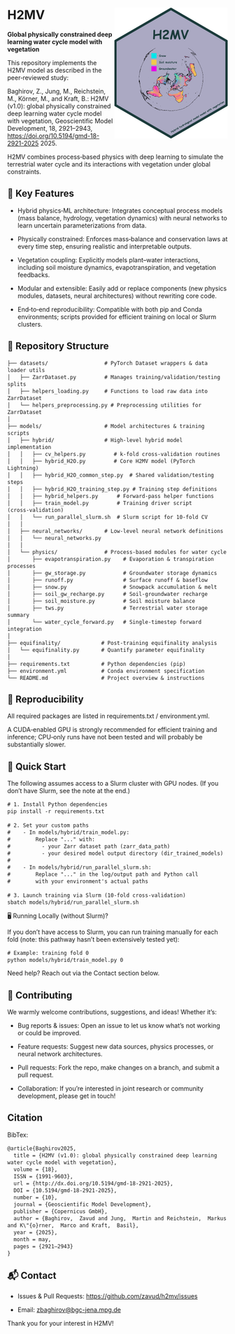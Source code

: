 # H2MV <img src="h2mv_sticker.png" height=300 align="right"/>

**Global physically constrained deep learning water cycle model with vegetation**

This repository implements the H2MV model as described in the peer‑reviewed study:

Baghirov, Z., Jung, M., Reichstein, M., Körner, M., and Kraft, B.: H2MV (v1.0): global physically constrained deep learning water cycle model with vegetation, Geoscientific Model Development, 18, 2921–2943, https://doi.org/10.5194/gmd-18-2921-2025 2025.


H2MV combines process‑based physics with deep learning to simulate the terrestrial water cycle and its interactions with vegetation under global constraints.

## 🚀 Key Features

- Hybrid physics‑ML architecture: Integrates conceptual process models (mass balance, hydrology, vegetation dynamics) with neural networks to learn uncertain parameterizations from data.

- Physically constrained: Enforces mass‑balance and conservation laws at every time step, ensuring realistic and interpretable outputs.

- Vegetation coupling: Explicitly models plant–water interactions, including soil moisture dynamics, evapotranspiration, and vegetation feedbacks.

- Modular and extensible: Easily add or replace components (new physics modules, datasets, neural architectures) without rewriting core code.

- End‑to‑end reproducibility: Compatible with both pip and Conda environments; scripts provided for efficient training on local or Slurm clusters.

## 📂 Repository Structure

```text
├── datasets/                  # PyTorch Dataset wrappers & data loader utils
│   ├── ZarrDataset.py         # Manages training/validation/testing splits
│   ├── helpers_loading.py     # Functions to load raw data into ZarrDataset
│   └── helpers_preprocessing.py # Preprocessing utilities for ZarrDataset
│
├── models/                    # Model architectures & training scripts
│   ├── hybrid/                # High‑level hybrid model implementation
│   │   ├── cv_helpers.py         # k‑fold cross‑validation routines
│   │   ├── hybrid_H2O.py         # Core H2MV model (PyTorch Lightning)
│   │   ├── hybrid_H2O_common_step.py  # Shared validation/testing steps
│   │   ├── hybrid_H2O_training_step.py # Training step definitions
│   │   ├── hybrid_helpers.py      # Forward‑pass helper functions
│   │   ├── train_model.py         # Training driver script (cross‑validation)
│   │   └── run_parallel_slurm.sh  # Slurm script for 10‑fold CV
│   │
│   ├── neural_networks/       # Low‑level neural network definitions
│   │   └── neural_networks.py
│   │
│   └── physics/               # Process‑based modules for water cycle
│       ├── evapotranspiration.py    # Evaporation & transpiration processes
│       ├── gw_storage.py            # Groundwater storage dynamics
│       ├── runoff.py                # Surface runoff & baseflow
│       ├── snow.py                  # Snowpack accumulation & melt
│       ├── soil_gw_recharge.py      # Soil‑groundwater recharge
│       ├── soil_moisture.py         # Soil moisture balance
│       ├── tws.py                   # Terrestrial water storage summary
│       └── water_cycle_forward.py   # Single‑timestep forward integration
│
├── equifinality/             # Post‑training equifinality analysis
│   └── equifinality.py       # Quantify parameter equifinality
│
├── requirements.txt          # Python dependencies (pip)
├── environment.yml           # Conda environment specification
└── README.md                 # Project overview & instructions
```

## 🔄 Reproducibility

All required packages are listed in requirements.txt / environment.yml.

A CUDA‑enabled GPU is strongly recommended for efficient training and inference; CPU‑only runs have not been tested and will probably be substantially slower.

## 🚀 Quick Start

The following assumes access to a Slurm cluster with GPU nodes. (If you don’t have Slurm, see the note at the end.)

```
# 1. Install Python dependencies
pip install -r requirements.txt

# 2. Set your custom paths
#    - In models/hybrid/train_model.py:
#        Replace "..." with:
#          - your Zarr dataset path (zarr_data_path)
#          - your desired model output directory (dir_trained_models)
#
#    - In models/hybrid/run_parallel_slurm.sh:
#        Replace "..." in the log/output path and Python call
#        with your environment's actual paths

# 3. Launch training via Slurm (10-fold cross-validation)
sbatch models/hybrid/run_parallel_slurm.sh
```

🖥️ Running Locally (without Slurm)?

If you don’t have access to Slurm, you can run training manually for each fold (note: this pathway hasn’t been extensively tested yet):

```
# Example: training fold 0
python models/hybrid/train_model.py 0
```

Need help? Reach out via the Contact section below.

## 🤝 Contributing

We warmly welcome contributions, suggestions, and ideas! Whether it’s:

* Bug reports & issues: Open an issue to let us know what’s not working or could be improved.

* Feature requests: Suggest new data sources, physics processes, or neural network architectures.

* Pull requests: Fork the repo, make changes on a branch, and submit a pull request.

* Collaboration: If you’re interested in joint research or community development, please get in touch!

## Citation

BibTex:

```text
@article{Baghirov2025,
  title = {H2MV (v1.0): global physically constrained deep learning water cycle model with vegetation},
  volume = {18},
  ISSN = {1991-9603},
  url = {http://dx.doi.org/10.5194/gmd-18-2921-2025},
  DOI = {10.5194/gmd-18-2921-2025},
  number = {10},
  journal = {Geoscientific Model Development},
  publisher = {Copernicus GmbH},
  author = {Baghirov,  Zavud and Jung,  Martin and Reichstein,  Markus and K\"{o}rner,  Marco and Kraft,  Basil},
  year = {2025},
  month = may,
  pages = {2921–2943}
}
```

## 📬 Contact

* Issues & Pull Requests: https://github.com/zavud/h2mv/issues

* Email: zbaghirov@bgc-jena.mpg.de

Thank you for your interest in H2MV!